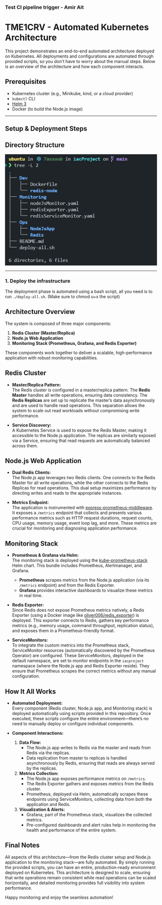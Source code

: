 ### Test CI pipeline trigger - Amir Ait

# TME1CRV - Automated Kubernetes Architecture

This project demonstrates an end-to-end automated architecture deployed on Kubernetes. All deployments and configurations are automated through provided scripts, so you don't have to worry about the manual steps. Below is an overview of the architecture and how each component interacts.


## Prerequisites

- Kubernetes cluster (e.g., Minikube, kind, or a cloud provider)
- `kubectl` CLI
- [Helm 3](https://helm.sh/docs/intro/install/)
- Docker (to build the Node.js image)

---

## Setup & Deployment Steps

## Directory Structure

![alt text](image.png)


---

### 1. Deploy the infrastructure

The deployment phase is automated using a bash script, all you need is to run `./deploy-all.sh`. (Make sure to chmod u+x the script)

## Architecture Overview

The system is composed of three major components:

1. **Redis Cluster (Master/Replica)**
2. **Node.js Web Application**
3. **Monitoring Stack (Prometheus, Grafana, and Redis Exporter)**

These components work together to deliver a scalable, high-performance application with robust monitoring capabilities.

## Redis Cluster

- **Master/Replica Pattern:**  
  The Redis cluster is configured in a master/replica pattern. The **Redis Master** handles all write operations, ensuring data consistency. The **Redis Replicas** are set up to replicate the master’s data asynchronously and are used to handle read operations. This separation allows the system to scale out read workloads without compromising write performance.

- **Service Discovery:**  
  A Kubernetes Service is used to expose the Redis Master, making it accessible to the Node.js application. The replicas are similarly exposed via a Service, ensuring that read requests are automatically balanced across them.

## Node.js Web Application

- **Dual Redis Clients:**  
  The Node.js app leverages two Redis clients. One connects to the Redis Master for all write operations, while the other connects to the Redis Replicas for read operations. This dual setup maximizes performance by directing writes and reads to the appropriate instances.

- **Metrics Endpoint:**  
  The application is instrumented with [express-prometheus-middleware](https://github.com/jochen-schweizer/express-prometheus-middleware). It exposes a `/metrics` endpoint that collects and presents various performance metrics such as HTTP request durations, request counts, CPU usage, memory usage, event loop lag, and more. These metrics are crucial for monitoring and diagnosing application performance.

## Monitoring Stack

- **Prometheus & Grafana via Helm:**  
  The monitoring stack is deployed using the [kube-prometheus-stack](https://github.com/prometheus-operator/kube-prometheus-stack) Helm chart. This bundle includes Prometheus, Alertmanager, and Grafana.  
  - **Prometheus** scrapes metrics from the Node.js application (via its `/metrics` endpoint) and from the Redis Exporter.
  - **Grafana** provides interactive dashboards to visualize these metrics in real time.
  
- **Redis Exporter:**  
  Since Redis does not expose Prometheus metrics natively, a Redis Exporter (using a Docker image like [oliver006/redis_exporter](https://hub.docker.com/r/oliver006/redis_exporter)) is deployed. This exporter connects to Redis, gathers key performance metrics (e.g., memory usage, command throughput, replication status), and exposes them in a Prometheus-friendly format.

- **ServiceMonitors:**  
  To integrate the custom metrics into the Prometheus stack, ServiceMonitor resources (automatically discovered by the Prometheus Operator) are configured. These ServiceMonitors, deployed in the default namespace, are set to monitor endpoints in the `iacproject` namespace (where the Node.js app and Redis Exporter reside). They ensure that Prometheus scrapes the correct metrics without any manual configuration.

## How It All Works

- **Automated Deployment:**  
  Every component (Redis cluster, Node.js app, and Monitoring stack) is deployed automatically using scripts provided in this repository. Once executed, these scripts configure the entire environment—there’s no need to manually deploy or configure individual components.

- **Component Interactions:**  
  1. **Data Flow:**  
     - The Node.js app writes to Redis via the master and reads from Redis via the replicas.
     - Data replication from master to replicas is handled asynchronously by Redis, ensuring that reads are always served by the replicas.
  2. **Metrics Collection:**  
     - The Node.js app exposes performance metrics on `/metrics`.
     - The Redis Exporter gathers and exposes metrics from the Redis cluster.
     - Prometheus, deployed via Helm, automatically scrapes these endpoints using ServiceMonitors, collecting data from both the application and Redis.
  3. **Visualization & Alerts:**  
     - Grafana, part of the Prometheus stack, visualizes the collected metrics.
     - Pre-configured dashboards and alert rules help in monitoring the health and performance of the entire system.

## Final Notes

All aspects of this architecture—from the Redis cluster setup and Node.js application to the monitoring stack—are fully automated. By simply running the provided scripts, you can have an entire, production-ready environment deployed on Kubernetes. This architecture is designed to scale, ensuring that write operations remain consistent while read operations can be scaled horizontally, and detailed monitoring provides full visibility into system performance.

Happy monitoring and enjoy the seamless automation!
